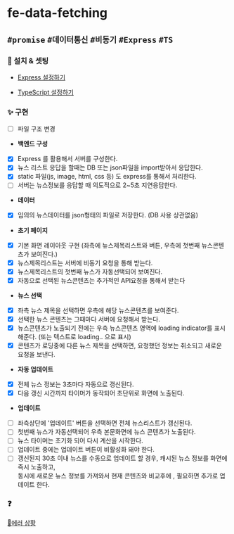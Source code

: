 # fe-data-fetching

## `#promise` `#데이터통신` `#비동기` `#Express` `#TS`

### 🔧 설치 & 셋팅

-   [Express 설정하기](https://expressjs.com/en/starter/installing.html)

-   [TypeScript 설정하기](https://velog.io/@nemo/typescript-install-setting)

### ✨ 구현

-   [ ] 파일 구조 변경

-   <b>백엔드 구성</b>
-   [x] Express 를 활용해서 서버를 구성한다.
-   [x] 뉴스 리스트 응답을 할때는 DB 또는 json파일을 import받아서 응답한다.
-   [x] static 파일(js, image, html, css 등) 도 express를 통해서 처리한다.
-   [ ] 서버는 뉴스정보를 응답할 때 의도적으로 2~5초 지연응답한다.

-   <b>데이터</b>
-   [x] 임의의 뉴스데이터를 json형태의 파일로 저장한다. (DB 사용 상관없음)

-   <b>초기 페이지</b>
-   [x] 기본 화면 레이아웃 구현
        (좌측에 뉴스제목리스트와 버튼, 우측에 첫번째 뉴스콘텐츠가 보여진다.)
-   [x] 뉴스제목리스트는 서버에 비동기 요청을 통해 받는다.
-   [x] 뉴스제목리스트의 첫번째 뉴스가 자동선택되어 보여진다.
-   [x] 자동으로 선택된 뉴스콘텐츠는 추가적인 API요청을 통해서 받는다

-   <b>뉴스 선택</b>
-   [x] 좌측 뉴스 제목을 선택하면 우측에 해당 뉴스콘텐츠를 보여준다.
-   [x] 선택한 뉴스 콘텐츠는 그때마다 서버에 요청해서 받는다.
-   [x] 뉴스콘텐츠가 노출되기 전에는 우측 뉴스콘텐츠 영역에 loading indicator를 표시해준다. (또는 텍스트로 loading.. 으로 표시)
-   [x] 콘텐츠가 로딩중에 다른 뉴스 제목을 선택하면, 요청했던 정보는 취소되고 새로운 요청을 보낸다.

-   <b>자동 업데이트</b>
-   [x] 전체 뉴스 정보는 3초마다 자동으로 갱신된다.
-   [x] 다음 갱신 시간까지 타이머가 동작되어 초단위로 화면에 노출된다.

-   <b>업데이트</b>
-   [ ] 좌측상단에 '업데이트' 버튼을 선택하면 전체 뉴스리스트가 갱신된다.
-   [ ] 첫번째 뉴스가 자동선택되어 우측 본문화면에 뉴스 콘텐츠가 노출된다.
-   [ ] 뉴스 타이머는 초기화 되어 다시 계산을 시작한다.
-   [ ] 업데이트 중에는 업데이트 버튼이 비활성화 돼야 한다.
-   [ ] 갱신된지 30초 이내 뉴스를 수동으로 업데이트 할 경우, 캐시된 뉴스 정보를 화면에 즉시 노출하고,  
         동시에 새로운 뉴스 정보를 가져와서 현재 콘텐츠와 비교후에 , 필요하면 추가로 업데이트 한다.

### ❓

[📓에러 상황](https://github.com/minjeongHEO/fe-data-fetching/wiki/%5BData-Fetching%5D-%EC%97%90%EB%9F%AC-%EC%83%81%ED%99%A9)
